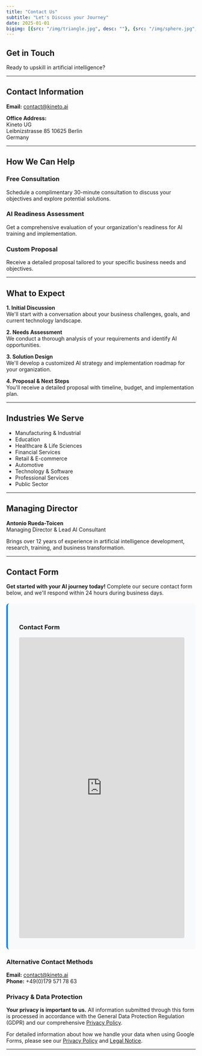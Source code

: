 ```yaml
---
title: "Contact Us"
subtitle: "Let's Discuss your Journey"
date: 2025-01-01
bigimg: [{src: "/img/triangle.jpg", desc: ""}, {src: "/img/sphere.jpg", desc: ""}, {src: "/img/hexagon.jpg", desc: ""}]
---
```


## Get in Touch

Ready to upskill in artificial intelligence?

---

## Contact Information

**Email:** contact@kineto.ai  

**Office Address:**  
Kineto UG  
Leibnizstrasse 85
10625 Berlin  
Germany


---

## How We Can Help

###  **Free Consultation**
Schedule a complimentary 30-minute consultation to discuss your objectives and explore potential solutions.

###  **AI Readiness Assessment**
Get a comprehensive evaluation of your organization's readiness for AI training and implementation.

###  **Custom Proposal**
Receive a detailed proposal tailored to your specific business needs and objectives.

---

## What to Expect

**1. Initial Discussion**  
We'll start with a conversation about your business challenges, goals, and current technology landscape.

**2. Needs Assessment**  
We conduct a thorough analysis of your requirements and identify AI opportunities.

**3. Solution Design**  
We'll develop a customized AI strategy and implementation roadmap for your organization.

**4. Proposal & Next Steps**  
You'll receive a detailed proposal with timeline, budget, and implementation plan.

---

## Industries We Serve

- Manufacturing & Industrial
- Education
- Healthcare & Life Sciences
- Financial Services
- Retail & E-commerce
- Automotive
- Technology & Software
- Professional Services
- Public Sector

---

## Managing Director

**Antonio Rueda-Toicen**  
Managing Director & Lead AI Consultant

Brings over 12 years of experience in artificial intelligence development, research, training, and business transformation.


---

## Contact Form

**Get started with your AI journey today!** Complete our secure contact form below, and we'll respond within 24 hours during business days.

<div class="contact-form-container" style="background: #f8f9fa; padding: 30px; border-radius: 8px; border-left: 4px solid #007bff; margin: 20px 0;">

### Contact Form

<iframe src="https://docs.google.com/forms/d/e/1FAIpQLSfs6-59Pson5OK_vshTM2cgcqxzov9bMetep-DwIHdNPLPIAg/viewform?embedded=true" 
        width="100%" 
        height="800" 
        frameborder="0" 
        marginheight="0" 
        marginwidth="0"
        style="border-radius: 4px;">
Loading contact form...
</iframe>

</div>

### Alternative Contact Methods

**Email:** contact@kineto.ai  
**Phone:** +49(0)179 571 78 63

### Privacy & Data Protection

**Your privacy is important to us.** All information submitted through this form is processed in accordance with the General Data Protection Regulation (GDPR) and our comprehensive [Privacy Policy](/privacy-policy.en/). 

For detailed information about how we handle your data when using Google Forms, please see our [Privacy Policy](/privacy-policy.en/) and [Legal Notice](/impressum.en/).

---

